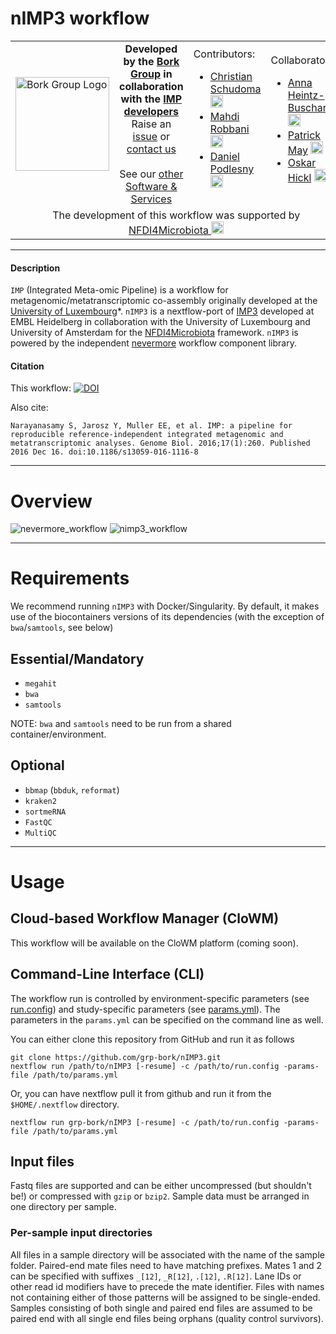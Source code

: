 # nIMP3 workflow
<table>
  <tr width="100%">
    <td width="150px">
      <a href="https://www.bork.embl.de/"><img src="https://www.bork.embl.de/assets/img/normal_version.png" alt="Bork Group Logo" width="150px" height="auto"></a>
    </td>
    <td width="425px" align="center">
      <b>Developed by the <a href="https://www.bork.embl.de/">Bork Group</a> in collaboration with the <a href="https://git-r3lab.uni.lu/IMP/IMP">IMP developers</a></b><br>
      Raise an <a href="https://github.com/grp-bork/nIMP3/issues">issue</a> or <a href="mailto:N4M@embl.de">contact us</a><br><br>
      See our <a href="https://www.bork.embl.de/services.html">other Software & Services</a>
    </td>
    <td width="250px">
      Contributors:<br>
      <ul>
        <li>
          <a href="https://github.com/cschu/">Christian Schudoma</a> <a href="https://orcid.org/0000-0003-1157-1354"><img src="https://orcid.org/assets/vectors/orcid.logo.icon.svg" alt="ORCID icon" width="20px" height="20px"></a><br>
        </li>
        <li>
          <a href="https://github.com/mahdi-robbani/">Mahdi Robbani</a> <a href="https://orcid.org/0000-0003-0161-0559"><img src="https://orcid.org/assets/vectors/orcid.logo.icon.svg" alt="ORCID icon" width="20px" height="20px"></a><br>
        </li>
        <li>
          <a href="https://github.com/danielpodlesny/">Daniel Podlesny</a> <a href="https://orcid.org/0000-0002-5685-0915"><img src="https://orcid.org/assets/vectors/orcid.logo.icon.svg" alt="ORCID icon" width="20px" height="20px"></a><br>
        </li>
      </ul>
    </td>
    <td width="250px">
      Collaborators:<be>
      <ul>
        <li>
          <a href="https://github.com/a-h-b/">Anna Heintz-Buschart</a> <a href="https://orcid.org/0000-0002-9780-1933"><img src="https://orcid.org/assets/vectors/orcid.logo.icon.svg" alt="ORCID icon" width="20px" height="20px"></a><br>
        </li>
        <li>
          <a href="https://www.uni.lu/lcsb-en/people/patrick-may/">Patrick May</a> <a href="https://orcid.org/0000-0001-8698-3770"><img src="https://orcid.org/assets/vectors/orcid.logo.icon.svg" alt="ORCID icon" width="20px" height="20px"></a><br>
        </li>
        <li>
          <a href="https://www.uni.lu/lcsb-en/people/oskar-hickl/">Oskar Hickl</a> <a href="https://orcid.org/0000-0001-9959-8767"><img src="https://orcid.org/assets/vectors/orcid.logo.icon.svg" alt="ORCID icon" width="20px" height="20px"></a><br>
        </li>
      </ul>
    </td>
  </tr>
  <tr>
    <td colspan="4" align="center">The development of this workflow was supported by <a href="https://www.nfdi4microbiota.de/">NFDI4Microbiota <img src="https://github.com/user-attachments/assets/1e78f65e-9828-46c0-834c-0ed12ca9d5ed" alt="NFDI4Microbiota icon" width="20px" height="20px"></a> 
</td>
  </tr>
</table>

---
#### Description

`IMP` (Integrated Meta-omic Pipeline) is a workflow for metagenomic/metatranscriptomic co-assembly originally developed at the [University of Luxembourg](https://git-r3lab.uni.lu/IMP/IMP)*. `nIMP3` is a nextflow-port of [IMP3](https://git-r3lab.uni.lu/IMP/imp3) developed at EMBL Heidelberg in collaboration with the University of Luxembourg and University of Amsterdam for the [NFDI4Microbiota](https://nfdi4microbiota.de/) framework. `nIMP3` is powered by the independent [nevermore](https://github.com/cschu/nevermore) workflow component library.

#### Citation
This workflow: [![DOI](https://zenodo.org/badge/DOI/10.5281/zenodo.13143025.svg)](https://doi.org/10.5281/zenodo.13143025)

Also cite:
```
Narayanasamy S, Jarosz Y, Muller EE, et al. IMP: a pipeline for reproducible reference-independent integrated metagenomic and metatranscriptomic analyses. Genome Biol. 2016;17(1):260. Published 2016 Dec 16. doi:10.1186/s13059-016-1116-8
```
---
# Overview
![nevermore_workflow](https://raw.githubusercontent.com/grp-bork/nIMP3/main/docs/nevermore.svg)
![nimp3_workflow](https://raw.githubusercontent.com/grp-bork/nIMP3/main/docs/nimp3_workflow.svg)

---
# Requirements
We recommend running `nIMP3` with Docker/Singularity. By default, it makes use of the biocontainers versions of its dependencies (with the exception of `bwa`/`samtools`, see below)

## Essential/Mandatory

* `megahit`
* `bwa`
* `samtools`

NOTE: `bwa` and `samtools` need to be run from a shared container/environment.

## Optional

* `bbmap` (`bbduk`, `reformat`)
* `kraken2`
* `sortmeRNA`
* `FastQC`
* `MultiQC`

---
# Usage
## Cloud-based Workflow Manager (CloWM)
This workflow will be available on the CloWM platform (coming soon).

## Command-Line Interface (CLI)
The workflow run is controlled by environment-specific parameters (see [run.config](https://github.com/grp-bork/nIMP3/blob/main/config/run.config)) and study-specific parameters (see [params.yml](https://github.com/grp-bork/nIMP3/blob/main/config/params.yml)). The parameters in the `params.yml` can be specified on the command line as well.

You can either clone this repository from GitHub and run it as follows
```
git clone https://github.com/grp-bork/nIMP3.git
nextflow run /path/to/nIMP3 [-resume] -c /path/to/run.config -params-file /path/to/params.yml
```

Or, you can have nextflow pull it from github and run it from the `$HOME/.nextflow` directory.
```
nextflow run grp-bork/nIMP3 [-resume] -c /path/to/run.config -params-file /path/to/params.yml
```

## Input files
Fastq files are supported and can be either uncompressed (but shouldn't be!) or compressed with `gzip` or `bzip2`. Sample data must be arranged in one directory per sample.

### Per-sample input directories
All files in a sample directory will be associated with the name of the sample folder. Paired-end mate files need to have matching prefixes. Mates 1 and 2 can be specified with suffixes `_[12]`, `_R[12]`, `.[12]`, `.R[12]`. Lane IDs or other read id modifiers have to precede the mate identifier. Files with names not containing either of those patterns will be assigned to be single-ended. Samples consisting of both single and paired end files are assumed to be paired end with all single end files being orphans (quality control survivors). 




